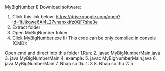 MyBigNumber
I) Download software:

1.  Click this link below: https://drive.google.com/open?id=1fJjkqwe6Ai4L27vnanxkIfz0QF7qhe3e
2. Extract folder
3. Open MyBigNumber folder
4. Click MyBigNumber.exe
II) This code can be only complied in console (CMD):

 Open cmd and direct into this folder
1.Run:
2. javac MyBigNumberMain.java
3. java MyBigNumberMain
4. example:
5. javac MyBigNumberMain.java
6. java MyBigNumberMain
7. Nhap so thu 1: 3
8. Nhap so thu 2: 5
